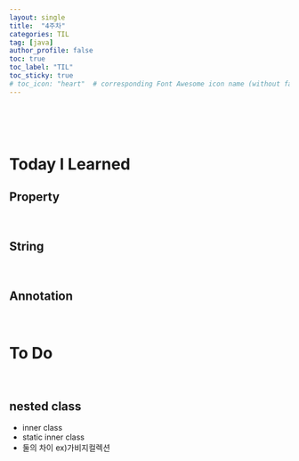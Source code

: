 ```yaml
---
layout: single
title:  "4주차"
categories: TIL
tag: [java]
author_profile: false
toc: true
toc_label: "TIL"
toc_sticky: true
# toc_icon: "heart"  # corresponding Font Awesome icon name (without fa prefix)
---
```

<br><br><br>




 
# Today I Learned

## Property


<br>

## String


<br>

## Annotation


<br>

# To Do

<br>

## nested class
* inner class
* static inner class
* 둘의 차이 ex)가비지컬렉션

<br>





<br>
